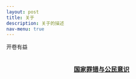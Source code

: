 ```yaml
---
layout: post
title: 关于
description: 关于的描述
nav-menu: true
---
```


开卷有益

 <!-- Main -->
<div id="main">
    <!-- One -->
    <section id="one" class="tiles">
        <article>
            <span class="image">
                <img src="" alt="" />
            </span>
            <header class="major">
                <h3>
                    <a href="/fqz.html#ID7" class="link">国家罪错与公民意识</a>
                </h3>
                <p></p>
            </header>
        </article>
    </section>
</div>